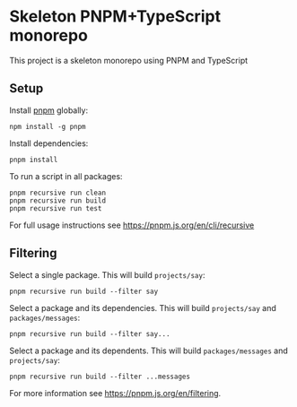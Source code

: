 # Skeleton PNPM+TypeScript monorepo

This project is a skeleton monorepo using PNPM and TypeScript

## Setup

Install [pnpm](https://pnpm.js.org/) globally:

```
npm install -g pnpm
```

Install dependencies:

```
pnpm install
```

To run a script in all packages:

```
pnpm recursive run clean
pnpm recursive run build
pnpm recursive run test
```
For full usage instructions see https://pnpm.js.org/en/cli/recursive


## Filtering

Select a single package. This will build `projects/say`:

```
pnpm recursive run build --filter say 
```

Select a package and its dependencies. This will build `projects/say` and `packages/messages`:

```
pnpm recursive run build --filter say...
```

Select a package and its dependents. This will build `packages/messages` and `projects/say`:

```
pnpm recursive run build --filter ...messages
```

For more information see https://pnpm.js.org/en/filtering.